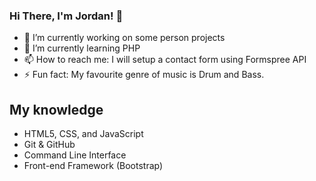 ### Hi There, I'm Jordan! 👋

- 🔭 I’m currently working on some person projects
- 🌱 I’m currently learning PHP
- 📫 How to reach me: I will setup a contact form using Formspree API
- ⚡ Fun fact: My favourite genre of music is Drum and Bass.

## My knowledge

- HTML5, CSS, and JavaScript
- Git & GitHub
- Command Line Interface
- Front-end Framework (Bootstrap)
